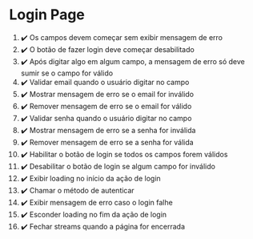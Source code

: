 # Login Page

1. ✔️ Os campos devem começar sem exibir mensagem de erro
2. ✔️ O botão de fazer login deve começar desabilitado
3. ✔️ Após digitar algo em algum campo, a mensagem de erro só deve sumir se o campo for válido
4. ✔️ Validar email quando o usuário digitar no campo
5. ✔️ Mostrar mensagem de erro se o email for inválido
6. ✔️ Remover mensagem de erro se o email for válido
7. ✔️ Validar senha quando o usuário digitar no campo
8. ✔️ Mostrar mensagem de erro se a senha for inválida
9. ✔️ Remover mensagem de erro se a senha for válida
10. ✔️ Habilitar o botão de login se todos os campos forem válidos
11. ✔️ Desabilitar o botão de login se algum campo for inválido
12. ✔️ Exibir loading no início da ação de login
13. ✔️ Chamar o método de autenticar
14. ✔️ Exibir mensagem de erro caso o login falhe
15. ✔️ Esconder loading no fim da ação de login
16. ✔️ Fechar streams quando a página for encerrada
